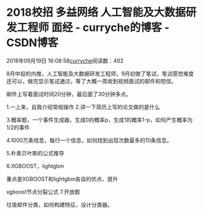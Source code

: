 # 2018校招 多益网络 人工智能及大数据研发工程师 面经 - curryche的博客 - CSDN博客





2018年09月19日 16:08:58[curryche](https://me.csdn.net/whwan11)阅读数：492








8月中投的内推，人工智能及大数据研发工程师，9月初做了笔试，笔试感觉难度还可以，做完显示笔试通过，等了大概一周收到视频面试的邮件和短信。

邮件上写着面试时间20分钟，最后面了30分钟多点。

1.一上来，自我介绍常规操作
2.讲一下简历上写的论文做的是什么

3.概率题，一个事件生成器，生成0的概率p，生成1的概率1-p，如何产生概率为1/2的事件

4.1000万条信息，每行一个信息，如何找到出现次数最多的10条信息。

5.朴素贝叶斯的公式推导

6.XGBOOST，lightgbm

重点是XGBOOST和lightgbm各自的优点、提升

xgboost节点分裂公式
7.开放题

垃圾邮件分类，如何构建特征，设计分类器。





